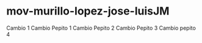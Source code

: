 # mov-murillo-lopez-jose-luisJM
Cambio 1
Cambio Pepito 1
Cambio Pepito 2
Cambio Pepito 3
Cambio pepito 4
